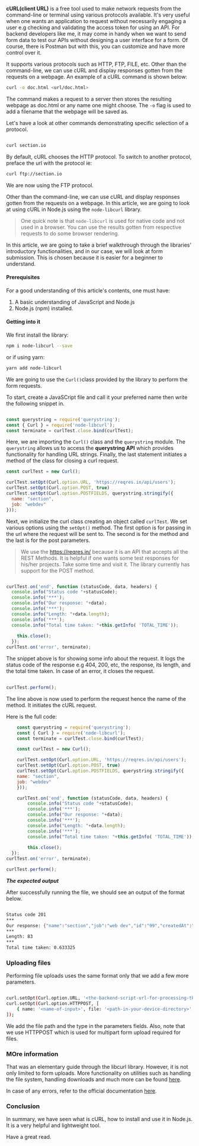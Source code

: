 **cURL(client URL)** is a free tool used to make network requests from the command-line or terminal using various protocols available. It's very useful when one wants an application to request without necessarily engaging a user e.g checking and validating the access token for using an API. For backend developers like me, it may come in handy when we want to send form data to test our APIs without designing a user interface for a form. Of course, there is Postman but with this, you can customize and have more control over it.

It supports various protocols such as HTTP, FTP, FILE, etc. Other than the command-line, we can use cURL and display responses gotten from the requests on a webpage.  An example of a cURL command is shown below:

```bash
curl -o doc.html <url/doc.html>

```

The command makes a request to a server then stores the resulting webpage as doc.html or any name one might choose. The `-o` flag is used to add a filename that the webpage will be saved as.

Let's have a look at other commands demonstrating specific selection of a protocol.

```bash

curl section.io

```

By default, cURL chooses the HTTP protocol. To switch to another protocol, preface the url with the protocol ie:

```bash
curl ftp://section.io

```
We are now using the FTP protocol.

Other than the command-line, we can use cURL and display responses gotten from the requests on a webpage.
In this article, we are going to look at using cURL in Node.js using the `node-libcurl` library.

> One quick note is that `node-libcurl` is used for native code and not used in a browser. You can use the results gotten from respective requests to do some browser rendering.

In this article, we are going to take a brief walkthrough through the libraries' introductory functionalities, and in our case, we will look at form submission. This is chosen because it is easier for a beginner to understand.

#### Prerequisites

For a good understanding of this article's contents, one must have:

1. A basic understanding of JavaScript and Node.js
2. Node.js (npm) installed.

#### Getting into it

We first install the library:

```bash
npm i node-libcurl --save

```

or if using yarn:

```bash
yarn add node-libcurl

```

We are going to use the `Curl()`class provided by the library to perform the form requests.

To start, create a JavaSCript file and call it your preferred name then write the following snippet in.

```javascript

const querystring = require('querystring');
const { Curl } = require('node-libcurl');
const terminate = curlTest.close.bind(curlTest);

```

Here, we are importing the `Curl()` class and the `querystring` module. The `querystring` allows us to access the **querystring API** which provides functionality for handling URL strings. Finally, the last statement initiates a method of the class for closing a curl request.

```javascript
const curlTest = new Curl();

curlTest.setOpt(Curl.option.URL, 'https://reqres.in/api/users');
curlTest.setOpt(Curl.option.POST, true)
curlTest.setOpt(Curl.option.POSTFIELDS, querystring.stringify({
  name: "section",
  job: "webdev"
}));

```

Next, we initialize the curl class creating an object called `curlTest`.
We set various options using the `setOpt()` method. The first option is for passing in the url where the request will be sent to. The second is for the method and the last is for the post parameters.

> We use the https://reqres.in/ because it is an API that accepts all the REST Methods. It is helpful if one wants some test responses for his/her projects. Take some time and visit it. The library currently has support for the POST method.

```javascript

curlTest.on('end', function (statusCode, data, headers) {
  console.info("Status code "+statusCode);
  console.info('***');
  console.info("Our response: "+data);
  console.info('***');
  console.info("Length: "+data.length);
  console.info('***');
  console.info("Total time taken: "+this.getInfo( 'TOTAL_TIME'));
    
    this.close();
  });
curlTest.on('error', terminate);
```

The snippet above is for showing some info about the request. It logs the status code of the response e.g 404, 200, etc, the response, its length, and the total time taken.
In case of an error, it closes the request.

```javascript
 
curlTest.perform();

```
The line above is now used to perform the request hence the name of the method. It initiates the cURL request.

Here is the full code:

```javascript
    const querystring = require('querystring');
    const { Curl } = require('node-libcurl');
    const terminate = curlTest.close.bind(curlTest);

    const curlTest = new Curl();

    curlTest.setOpt(Curl.option.URL, 'https://reqres.in/api/users');
    curlTest.setOpt(Curl.option.POST, true)
    curlTest.setOpt(Curl.option.POSTFIELDS, querystring.stringify({
    name: "section",
    job: "webdev"
    }));

    curlTest.on('end', function (statusCode, data, headers) {
        console.info("Status code "+statusCode);
        console.info('***');
        console.info("Our response: "+data);
        console.info('***');
        console.info("Length: "+data.length);
        console.info('***');
        console.info("Total time taken: "+this.getInfo( 'TOTAL_TIME'));
    
        this.close();
  });
curlTest.on('error', terminate);

curlTest.perform();
```

***The expected output***

After successfully running the file, we should see an output of the format below.

```bash

Status code 201
***
Our response: {"name":"section","job":"web dev","id":"99","createdAt":"2021-05-30T13:51:11.922Z"}
***
Length: 83
***
Total time taken: 0.633325

```

### Uploading files

Performing file uploads uses the same format only that we add a few more parameters.

```bash

curl.setOpt(Curl.option.URL, '<the-backend-script-url-for-processing-the-upload>');
curl.setOpt(Curl.option.HTTPPOST, [
    { name: '<name-of-input>', file: '<path-in-your-device-directory>', type: '<filetype>' }
]);

```

We add the file path and the type in the parameters fields. Also, note that we use HTTPPOST which is used for multipart form upload required for files.

### MOre information

That was an elementary guide through the libcurl library. However, it is not only limited to form uploads. More functionality on utilities such as handling the file system, handling downloads and much more can be found [here](https://github.com/JCMais/node-libcurl/tree/develop/examples).

In case of any errors, refer to the official documentation [here](https://www.npmjs.com/package/node-libcurl).

### Conclusion

In summary, we have seen what is cURL, how to install and use it in Node.js. It is a very helpful and lightweight tool.

Have a great read.